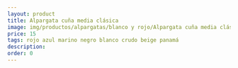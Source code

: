 ```yaml
---
layout: product
title: Alpargata cuña media clásica
image: img/productos/alpargatas/blanco y rojo/Alpargata cuña media clásica=15=rojo azul marino negro blanco crudo beige panamá.webp
price: 15
tags: rojo azul marino negro blanco crudo beige panamá
description: 
order: 0
---
```

